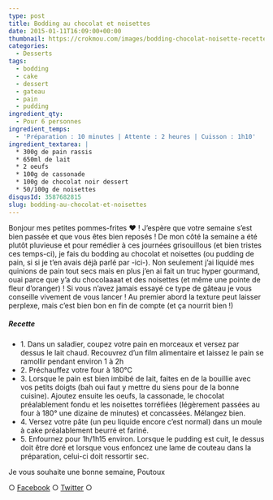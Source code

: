 ```yaml
---
type: post
title: Bodding au chocolat et noisettes
date: 2015-01-11T16:09:00+00:00
thumbnail: https://crokmou.com/images/bodding-chocolat-noisette-recette-blog-crokmou.jpg
categories:
  - Desserts
tags:
  - bodding
  - cake
  - dessert
  - gateau
  - pain
  - pudding
ingredient_qty:
  - Pour 6 personnes
ingredient_temps:
  - 'Préparation : 10 minutes | Attente : 2 heures | Cuisson : 1h10'
ingredient_textarea: |
  * 300g de pain rassis
  * 650ml de lait
  * 2 oeufs
  * 100g de cassonade
  * 100g de chocolat noir dessert
  * 50/100g de noisettes
disqusId: 3587682815
slug: bodding-au-chocolat-et-noisettes
---
```


Bonjour mes petites pommes-frites ❤ ! J’espère que votre semaine s’est bien passée et que vous êtes bien reposés ! De mon côté la semaine a été plutôt pluvieuse et pour remédier à ces journées grisouillous (et bien tristes ces temps-ci), je fais du bodding au chocolat et noisettes (ou pudding de pain, si si je t’en avais déjà parlé par -ici-). Non seulement j’ai liquidé mes quinions de pain tout secs mais en plus j’en ai fait un truc hyper gourmand, ouai parce que y’a du chocolaaaat et des noisettes (et même une pointe de fleur d’oranger) ! Si vous n’avez jamais essayé ce type de gâteau je vous conseille vivement de vous lancer ! Au premier abord la texture peut laisser perplexe, mais c’est bien bon en fin de compte (et ça nourrit bien !)

##### Recette

* 1\. Dans un saladier, coupez votre pain en morceaux et versez par dessus le lait chaud. Recouvrez d’un film alimentaire et laissez le pain se ramollir pendant environ 1 à 2h
* 2\. Préchauffez votre four à 180°C
* 3\. Lorsque le pain est bien imbibé de lait, faites en de la bouillie avec vos petits doigts (bah oui faut y mettre du siens pour de la bonne cuisine). Ajoutez ensuite les oeufs, la cassonade, le chocolat préalablement fondu et les noisettes torréfiées (légèrement passées au four à 180° une dizaine de minutes) et concassées. Mélangez bien.
* 4\. Versez votre pâte (un peu liquide encore c’est normal) dans un moule à cake préalablement beurré et fariné.
* 5\. Enfournez pour 1h/1h15 environ. Lorsque le pudding est cuit, le dessus doit être doré et lorsque vous enfoncez une lame de couteau dans la préparation, celui-ci doit ressortir sec.

Je vous souhaite une bonne semaine, Poutoux

○ [Facebook](https://www.facebook.com/crokmou.blog) ○ [Twitter](https://twitter.com/Crokmou) ○
